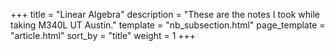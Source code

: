+++
title = "Linear Algebra"
description = "These are the notes I took while taking M340L UT Austin."
template = "nb_subsection.html"
page_template = "article.html"
sort_by = "title"
weight = 1
+++